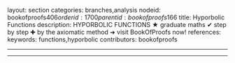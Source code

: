layout: section
categories: branches,analysis
nodeid: bookofproofs$406
orderid: 1700
parentid: bookofproofs$166
title: Hyporbolic Functions
description: HYPORBOLIC FUNCTIONS &#9733; graduate maths &#10004; step by step &#10010; by the axiomatic method &#10140; visit BookOfProofs now!
references: 
keywords: functions,hyporbolic
contributors: bookofproofs

---


---


